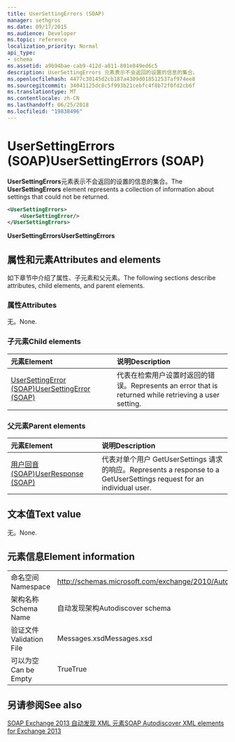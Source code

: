 ```yaml
---
title: UserSettingErrors (SOAP)
manager: sethgros
ms.date: 09/17/2015
ms.audience: Developer
ms.topic: reference
localization_priority: Normal
api_type:
- schema
ms.assetid: a9b94bae-cab9-412d-a811-801e849ed6c5
description: UserSettingErrors 元素表示不会返回的设置的信息的集合。
ms.openlocfilehash: 4477c30145d2cb187a4309d018512537af974ee8
ms.sourcegitcommit: 34041125dc8c5f993b21cebfc4f8b72f0fd2cb6f
ms.translationtype: MT
ms.contentlocale: zh-CN
ms.lasthandoff: 06/25/2018
ms.locfileid: "19838496"
---
```

# <a name="usersettingerrors-soap"></a><span data-ttu-id="cf2df-103">UserSettingErrors (SOAP)</span><span class="sxs-lookup"><span data-stu-id="cf2df-103">UserSettingErrors (SOAP)</span></span>

<span data-ttu-id="cf2df-104">**UserSettingErrors**元素表示不会返回的设置的信息的集合。</span><span class="sxs-lookup"><span data-stu-id="cf2df-104">The **UserSettingErrors** element represents a collection of information about settings that could not be returned.</span></span> 
  
```XML
<UserSettingErrors>
    <UserSettingError/>
</UserSettingErrors>
```

 <span data-ttu-id="cf2df-105">**UserSettingErrors**</span><span class="sxs-lookup"><span data-stu-id="cf2df-105">**UserSettingErrors**</span></span>
## <a name="attributes-and-elements"></a><span data-ttu-id="cf2df-106">属性和元素</span><span class="sxs-lookup"><span data-stu-id="cf2df-106">Attributes and elements</span></span>

<span data-ttu-id="cf2df-107">如下章节中介绍了属性、子元素和父元素。</span><span class="sxs-lookup"><span data-stu-id="cf2df-107">The following sections describe attributes, child elements, and parent elements.</span></span>
  
### <a name="attributes"></a><span data-ttu-id="cf2df-108">属性</span><span class="sxs-lookup"><span data-stu-id="cf2df-108">Attributes</span></span>

<span data-ttu-id="cf2df-109">无。</span><span class="sxs-lookup"><span data-stu-id="cf2df-109">None.</span></span>
  
### <a name="child-elements"></a><span data-ttu-id="cf2df-110">子元素</span><span class="sxs-lookup"><span data-stu-id="cf2df-110">Child elements</span></span>

|<span data-ttu-id="cf2df-111">**元素**</span><span class="sxs-lookup"><span data-stu-id="cf2df-111">**Element**</span></span>|<span data-ttu-id="cf2df-112">**说明**</span><span class="sxs-lookup"><span data-stu-id="cf2df-112">**Description**</span></span>|
|:-----|:-----|
|[<span data-ttu-id="cf2df-113">UserSettingError (SOAP)</span><span class="sxs-lookup"><span data-stu-id="cf2df-113">UserSettingError (SOAP)</span></span>](usersettingerror-soap.md) <br/> |<span data-ttu-id="cf2df-114">代表在检索用户设置时返回的错误。</span><span class="sxs-lookup"><span data-stu-id="cf2df-114">Represents an error that is returned while retrieving a user setting.</span></span>  <br/> |
   
### <a name="parent-elements"></a><span data-ttu-id="cf2df-115">父元素</span><span class="sxs-lookup"><span data-stu-id="cf2df-115">Parent elements</span></span>

|<span data-ttu-id="cf2df-116">**元素**</span><span class="sxs-lookup"><span data-stu-id="cf2df-116">**Element**</span></span>|<span data-ttu-id="cf2df-117">**说明**</span><span class="sxs-lookup"><span data-stu-id="cf2df-117">**Description**</span></span>|
|:-----|:-----|
|[<span data-ttu-id="cf2df-118">用户回音 (SOAP)</span><span class="sxs-lookup"><span data-stu-id="cf2df-118">UserResponse (SOAP)</span></span>](userresponse-soap.md) <br/> |<span data-ttu-id="cf2df-119">代表对单个用户 GetUserSettings 请求的响应。</span><span class="sxs-lookup"><span data-stu-id="cf2df-119">Represents a response to a GetUserSettings request for an individual user.</span></span>  <br/> |
   
## <a name="text-value"></a><span data-ttu-id="cf2df-120">文本值</span><span class="sxs-lookup"><span data-stu-id="cf2df-120">Text value</span></span>

<span data-ttu-id="cf2df-121">无。</span><span class="sxs-lookup"><span data-stu-id="cf2df-121">None.</span></span>
  
## <a name="element-information"></a><span data-ttu-id="cf2df-122">元素信息</span><span class="sxs-lookup"><span data-stu-id="cf2df-122">Element information</span></span>

|||
|:-----|:-----|
|<span data-ttu-id="cf2df-123">命名空间</span><span class="sxs-lookup"><span data-stu-id="cf2df-123">Namespace</span></span>  <br/> |http://schemas.microsoft.com/exchange/2010/Autodiscover  <br/> |
|<span data-ttu-id="cf2df-124">架构名称</span><span class="sxs-lookup"><span data-stu-id="cf2df-124">Schema Name</span></span>  <br/> |<span data-ttu-id="cf2df-125">自动发现架构</span><span class="sxs-lookup"><span data-stu-id="cf2df-125">Autodiscover schema</span></span>  <br/> |
|<span data-ttu-id="cf2df-126">验证文件</span><span class="sxs-lookup"><span data-stu-id="cf2df-126">Validation File</span></span>  <br/> |<span data-ttu-id="cf2df-127">Messages.xsd</span><span class="sxs-lookup"><span data-stu-id="cf2df-127">Messages.xsd</span></span>  <br/> |
|<span data-ttu-id="cf2df-128">可以为空</span><span class="sxs-lookup"><span data-stu-id="cf2df-128">Can be Empty</span></span>  <br/> |<span data-ttu-id="cf2df-129">True</span><span class="sxs-lookup"><span data-stu-id="cf2df-129">True</span></span>  <br/> |
   
## <a name="see-also"></a><span data-ttu-id="cf2df-130">另请参阅</span><span class="sxs-lookup"><span data-stu-id="cf2df-130">See also</span></span>



[<span data-ttu-id="cf2df-131">SOAP Exchange 2013 自动发现 XML 元素</span><span class="sxs-lookup"><span data-stu-id="cf2df-131">SOAP Autodiscover XML elements for Exchange 2013</span></span>](soap-autodiscover-xml-elements-for-exchange-2013.md)

